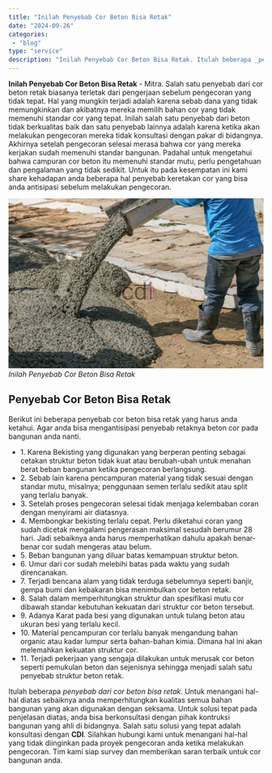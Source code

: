 ```yaml
---
title: "Inilah Penyebab Cor Beton Bisa Retak"
date: "2024-09-26"
categories:
 - "blog"
type: "service"
description: "Inilah Penyebab Cor Beton Bisa Retak. Itulah beberapa _penyebab dari cor beton bisa retak._ Untuk menangani hal-hal diatas sebaiknya anda memperhitungkan kua..."
---
```


**Inilah Penyebab Cor Beton Bisa Retak** - Mitra. Salah satu penyebab dari cor beton retak biasanya terletak dari pengerjaan sebelum pengecoran yang tidak tepat. Hal yang mungkin terjadi adalah karena sebab dana yang tidak memungkinkan dan akibatnya mereka memilih bahan cor yang tidak memenuhi standar cor yang tepat. Inilah salah satu penyebab dari beton tidak berkualitas baik dan satu penyebab lainnya adalah karena ketika akan melakukan pengecoran mereka tidak konsultasi dengan pakar di bidangnya. Akhirnya setelah pengecoran selesai merasa bahwa cor yang mereka kerjakan sudah memenuhi standar bangunan. Padahal untuk mengetahui bahwa campuran cor beton itu memenuhi standar mutu, perlu pengetahuan dan pengalaman yang tidak sedikit. Untuk itu pada kesempatan ini kami share kehadapan anda beberapa hal penyebab keretakan cor yang bisa anda antisipasi sebelum melakukan pengecoran.

![Inilah Penyebab Cor Beton Bisa Retak](/images/blog/cor-beton-yang-baik.jpg)
*Inilah Penyebab Cor Beton Bisa Retak*

 ## Penyebab Cor Beton Bisa Retak

Berikut ini beberapa penyebab cor beton bisa retak yang harus anda ketahui. Agar anda bisa mengantisipasi penyebab retaknya beton cor pada bangunan anda nanti.
- 1\. Karena Bekisting yang digunakan yang berperan penting sebagai cetakan struktur beton tidak kuat atau berubah-ubah untuk menahan berat beban bangunan ketika pengecoran berlangsung.
- 2\. Sebab lain karena pencampuran material yang tidak sesuai dengan standar mutu, misalnya; penggunaan semen terlalu sedikit atau split yang terlalu banyak.
- 3\. Setelah proses pengecoran selesai tidak menjaga kelembaban coran dengan menyirami air diatasnya.
- 4\. Membongkar bekisting terlalu cepat. Perlu diketahui coran yang sudah dicetak mengalami pengerasan maksimal sesudah berumur 28 hari. Jadi sebaiknya anda harus memperhatikan dahulu apakah benar-benar cor sudah mengeras atau belum.
- 5\. Beban bangunan yang diluar batas kemampuan struktur beton.
- 6\. Umur dari cor sudah melebihi batas pada waktu yang sudah direncanakan.
- 7\. Terjadi bencana alam yang tidak terduga sebelumnya seperti banjir, gempa bumi dan kebakaran bisa menimbulkan cor beton retak.
- 8\. Salah dalam memperhitungkan struktur dan spesifikasi mutu cor dibawah standar kebutuhan kekuatan dari struktur cor beton tersebut.
- 9\. Adanya Karat pada besi yang digunakan untuk tulang beton atau ukuran besi yang terlalu kecil.
- 10\. Material pencampuran cor terlalu banyak mengandung bahan organic atau kadar lumpur serta bahan-bahan kimia. Dimana hal ini akan melemahkan kekuatan struktur cor.
- 11\. Terjadi pekerjaan yang sengaja dilakukan untuk merusak cor beton seperti pemukulan beton dan sejenisnya sehingga menjadi salah satu penyebab struktur beton retak.

Itulah beberapa _penyebab dari cor beton bisa retak._ Untuk menangani hal-hal diatas sebaiknya anda memperhitungkan kualitas semua bahan bangunan yang akan digunakan dengan seksama. Untuk solusi tepat pada penjelasan diatas, anda bisa berkonsultasi dengan pihak kontruksi bangunan yang ahli di bidangnya. Salah satu solusi yang tepat adalah konsultasi dengan **CDI**. Silahkan hubungi kami untuk menangani hal-hal yang tidak diinginkan pada proyek pengecoran anda ketika melakukan pengecoran. Tim kami siap survey dan memberikan saran terbaik untuk cor bangunan anda.

